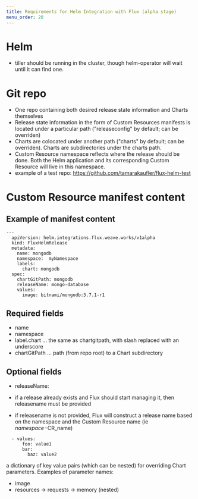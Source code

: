 ```yaml
---
title: Requirements for Helm Integration with Flux (alpha stage)
menu_order: 20
---
```


# Helm

 - tiller should be running in the cluster, though helm-operator will wait until it can find one.

# Git repo

 - One repo containing both desired release state information and Charts themselves
 - Release state information in the form of Custom Resources manifests is located under a particular path ("releaseconfig" by default; can be overriden)
 - Charts are colocated under another path ("charts" by default; can be overriden). Charts are subdirectories under the charts path.
 - Custom Resource namespace reflects where the release should be done. Both the Helm application and its corresponding Custom Resource will live in this namespace.
 - example of a test repo: https://github.com/tamarakaufler/flux-helm-test

# Custom Resource manifest content
## Example of manifest content

```
---
  apiVersion: helm.integrations.flux.weave.works/v1alpha
  kind: FluxHelmRelease
  metadata:
    name: mongodb
    namespace:  myNamespace
    labels:
      chart: mongodb
  spec:
    chartGitPath: mongodb
    releaseName: mongo-database
    values:
      image: bitnami/mongodb:3.7.1-r1
```

## Required fields

 - name
 - namespace
 - label.chart  ... the same as chartgitpath, with slash replaced with  an underscore
 - chartGitPath ... path (from repo root) to a Chart subdirectory


## Optional fields

 - releaseName:

  - if a release already exists and Flux should start managing it, then releasename must be provided
  - if releasename is not provided, Flux will construct a release name based on the namespace and the Custom Resource name (ie $namespace-$CR_name)

```
  - values:
      foo: value1
      bar:
        baz: value2
```

  a dictionary of key value pairs (which can be nested) for overriding Chart parameters. Examples of parameter names:

  - image
  - resources -> requests -> memory (nested)
